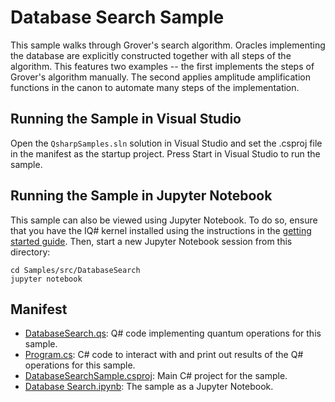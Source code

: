 ﻿# Database Search Sample #

This sample walks through Grover's search algorithm. Oracles implementing the database are explicitly constructed together with all steps of the algorithm. This features two examples -- the first implements the steps of Grover's algorithm manually. The second applies amplitude amplification functions in the canon to automate many steps of the implementation.

## Running the Sample in Visual Studio ##

Open the `QsharpSamples.sln` solution in Visual Studio and set the .csproj file in the manifest as the startup project.
Press Start in Visual Studio to run the sample.

## Running the Sample in Jupyter Notebook ##

This sample can also be viewed using Jupyter Notebook.
To do so, ensure that you have the IQ# kernel installed using the instructions in the [getting started guide](https://docs.microsoft.com/quantum/install-guide/jupyter).
Then, start a new Jupyter Notebook session from this directory:

```Command Line
cd Samples/src/DatabaseSearch
jupyter notebook
```

## Manifest ##

- [DatabaseSearch.qs](./DatabaseSearch.qs): Q# code implementing quantum operations for this sample.
- [Program.cs](./Program.cs): C# code to interact with and print out results of the Q# operations for this sample.
- [DatabaseSearchSample.csproj](./DatabaseSearchSample.csproj): Main C# project for the sample.
- [Database Search.ipynb](./Database%20Search.ipynb): The sample as a Jupyter Notebook.
